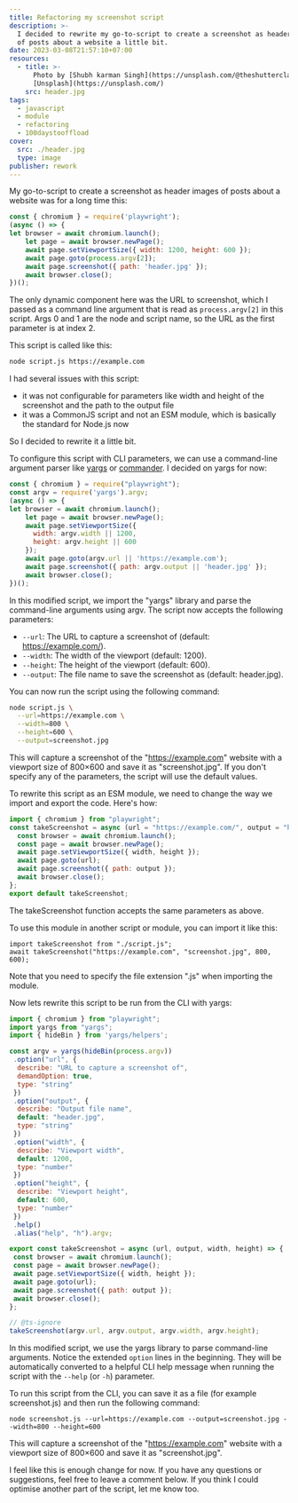 ```yaml
---
title: Refactoring my screenshot script
description: >-
  I decided to rewrite my go-to-script to create a screenshot as header images
  of posts about a website a little bit.
date: 2023-03-08T21:57:10+07:00
resources:
  - title: >-
      Photo by [Shubh karman Singh](https://unsplash.com/@theshutterclap) via
      [Unsplash](https://unsplash.com/)
    src: header.jpg
tags:
  - javascript
  - module
  - refactoring
  - 100daystooffload
cover:
  src: ./header.jpg
  type: image
publisher: rework
---
```


My go-to-script to create a screenshot as header images of posts about a website was for a long time this:

```js
const { chromium } = require('playwright');
(async () => {
let browser = await chromium.launch();
    let page = await browser.newPage();
    await page.setViewportSize({ width: 1200, height: 600 });
    await page.goto(process.argv[2]);
    await page.screenshot({ path: 'header.jpg' });
    await browser.close();
})();
```

The only dynamic component here was the URL to screenshot, which I passed as a command line argument that is read as `process.argv[2]` in this script. Args 0 and 1 are the node and script name, so the URL as the first parameter is at index 2.

This script is called like this:

```bash
node script.js https://example.com
```

I had several issues with this script:

- it was not configurable for parameters like width and height of the screenshot and the path to the output file
- it was a CommonJS script and not an ESM module, which is basically the standard for Node.js now

So I decided to rewrite it a little bit.

To configure this script with CLI parameters, we can use a command-line argument parser like [yargs](https://www.npmjs.com/package/yargs) or [commander](https://www.npmjs.com/package/commander). I decided on yargs for now:

```js
const { chromium } = require("playwright");
const argv = require('yargs').argv;
(async () => {
let browser = await chromium.launch();
    let page = await browser.newPage();
    await page.setViewportSize({
      width: argv.width || 1200,
      height: argv.height || 600
    });
    await page.goto(argv.url || 'https://example.com');
    await page.screenshot({ path: argv.output || 'header.jpg' });
    await browser.close();
})();
```

In this modified script, we import the "yargs" library and parse the command-line arguments using argv. The script now accepts the following parameters:

- `--url`: The URL to capture a screenshot of (default: <https://example.com/>).
- `--width`: The width of the viewport (default: 1200).
- `--height`: The height of the viewport (default: 600).
- `--output`: The file name to save the screenshot as (default: header.jpg).

You can now run the script using the following command:

```bash
node script.js \
  --url=https://example.com \
  --width=800 \
  --height=600 \
  --output=screenshot.jpg
```

This will capture a screenshot of the "<https://example.com>" website with a viewport size of 800×600 and save it as "screenshot.jpg". If you don't specify any of the parameters, the script will use the default values.

To rewrite this script as an ESM module, we need to change the way we import and export the code. Here's how:

```js
import { chromium } from "playwright";
const takeScreenshot = async (url = "https://example.com/", output = "header.jpg", width = 1200, height = 600) => {
  const browser = await chromium.launch();
  const page = await browser.newPage();
  await page.setViewportSize({ width, height });
  await page.goto(url);
  await page.screenshot({ path: output });
  await browser.close();
};
export default takeScreenshot;
```

The takeScreenshot function accepts the same parameters as above.

To use this module in another script or module, you can import it like this:

```
import takeScreenshot from "./script.js";
await takeScreenshot("https://example.com", "screenshot.jpg", 800, 600);
```

Note that you need to specify the file extension ".js" when importing the module.

Now lets rewrite this script to be run from the CLI with yargs:

```js
import { chromium } from "playwright";
import yargs from "yargs";
import { hideBin } from 'yargs/helpers';

const argv = yargs(hideBin(process.argv))
 .option("url", {
  describe: "URL to capture a screenshot of",
  demandOption: true,
  type: "string"
 })
 .option("output", {
  describe: "Output file name",
  default: "header.jpg",
  type: "string"
 })
 .option("width", {
  describe: "Viewport width",
  default: 1200,
  type: "number"
 })
 .option("height", {
  describe: "Viewport height",
  default: 600,
  type: "number"
 })
 .help()
 .alias("help", "h").argv;

export const takeScreenshot = async (url, output, width, height) => {
 const browser = await chromium.launch();
 const page = await browser.newPage();
 await page.setViewportSize({ width, height });
 await page.goto(url);
 await page.screenshot({ path: output });
 await browser.close();
};

// @ts-ignore
takeScreenshot(argv.url, argv.output, argv.width, argv.height);
```

In this modified script, we use the yargs library to parse command-line arguments. Notice the extended `option` lines in the beginning. They will be automatically converted to a helpful CLI help message when running the script with the `--help` (or `-h`) parameter.

To run this script from the CLI, you can save it as a file (for example screenshot.js) and then run the following command:

```shell
node screenshot.js --url=https://example.com --output=screenshot.jpg --width=800 --height=600
```

This will capture a screenshot of the "<https://example.com>" website with a viewport size of 800×600 and save it as "screenshot.jpg".

I feel like this is enough change for now. If you have any questions or suggestions, feel free to leave a comment below. If you think I could optimise another part of the script, let me know too.

